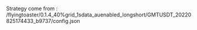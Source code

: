 Strategy come from : /flyingtoaster/0.1.4_40%grid_1sdata_auenabled_longshort/GMTUSDT_20220825174433_b9737/config.json